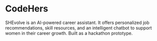 # CodeHers
SHEvolve is an AI-powered career assistant. It offers personalized job recommendations, skill resources, and an intelligent chatbot to support women in their career growth. Built as a hackathon prototype.
